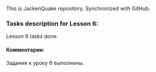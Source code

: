 This is JackenQuake repository.
Synchronized with GitHub.

### Tasks description for Lesson 6:

Lesson 6 tasks done.

#### Комментарии:

Задания к уроку 6 выполнены.